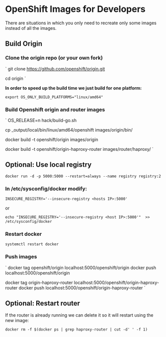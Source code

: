 # OpenShift Images for Developers

There are situations in which you only need to recreate 
only some images instead of all the images.


## Build Origin

### Clone the origin repo (or your own fork)

`
git clone https://github.com/openshift/origin.git

cd origin
`

**In order to speed up the build time we just build for one platform:**

`
export OS_ONLY_BUILD_PLATFORMS="linux/amd64"
`

### Build Openshift origin and router images

`
OS_RELEASE=n hack/build-go.sh

cp _output/local/bin/linux/amd64/openshift images/origin/bin/

docker build -t openshift/origin images/origin

docker build -t openshift/origin-haproxy-router images/router/haproxy/
`

## Optional: Use local registry

`
docker run -d -p 5000:5000 --restart=always --name registry registry:2
`

### In /etc/sysconfig/docker modify:

`
INSECURE_REGISTRY='--insecure-registry <hosts IP>:5000'
`

or

`
echo "INSECURE_REGISTRY='--insecure-registry <host IP>:5000'"  >> /etc/sysconfig/docker
`

### Restart docker

`
systemctl restart docker
`

### Push images

`
docker tag openshift/origin localhost:5000/openshift/origin
docker push localhost:5000/openshift/origin

docker tag origin-haproxy-router localhost:5000/openshift/origin-haproxy-router
docker push localhost:5000/openshift/origin-haproxy-router
`

## Optional: Restart router

If the router is already running we can delete it so it will restart using the
new image:

`
docker rm -f $(docker ps | grep haproxy-router | cut -d' ' -f 1)
`
